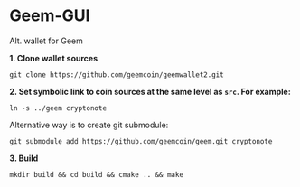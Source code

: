 # Geem-GUI
Alt. wallet for Geem

**1. Clone wallet sources**

```
git clone https://github.com/geemcoin/geemwallet2.git
```

**2. Set symbolic link to coin sources at the same level as `src`. For example:**

```
ln -s ../geem cryptonote
```

Alternative way is to create git submodule:

```
git submodule add https://github.com/geemcoin/geem.git cryptonote
```

**3. Build**

```
mkdir build && cd build && cmake .. && make
```

